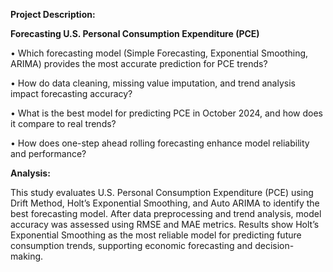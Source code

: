 **Project Description:**

**Forecasting U.S. Personal Consumption Expenditure (PCE)**

• Which forecasting model (Simple Forecasting, Exponential Smoothing, ARIMA) provides the most accurate prediction for PCE trends?

• How do data cleaning, missing value imputation, and trend analysis impact forecasting accuracy?

• What is the best model for predicting PCE in October 2024, and how does it compare to real trends?

• How does one-step ahead rolling forecasting enhance model reliability and performance?

**Analysis:**

This study evaluates U.S. Personal Consumption Expenditure (PCE) using Drift Method, Holt’s Exponential Smoothing, and Auto ARIMA to identify the best forecasting model. After data preprocessing and trend analysis, model accuracy was assessed using RMSE and MAE metrics. Results show Holt’s Exponential Smoothing as the most reliable model for predicting future consumption trends, supporting economic forecasting and decision-making.



